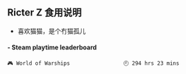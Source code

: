 ## Ricter Z 食用说明
- 喜欢猫猫，是个冇猫孤儿

<!-- steam-box start -->
#### - Steam playtime leaderboard
```text
🎮 World of Warships                 🕘 294 hrs 23 mins
```
<!-- Powered by https://github.com/YouEclipse/steam-box . -->
<!-- steam-box end -->
